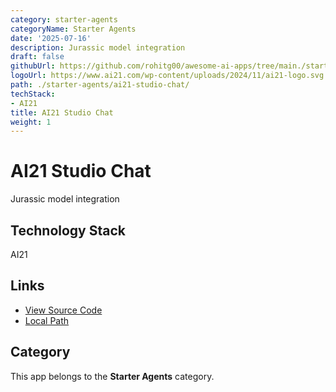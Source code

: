 ```yaml
---
category: starter-agents
categoryName: Starter Agents
date: '2025-07-16'
description: Jurassic model integration
draft: false
githubUrl: https://github.com/rohitg00/awesome-ai-apps/tree/main./starter-agents/ai21-studio-chat/
logoUrl: https://www.ai21.com/wp-content/uploads/2024/11/ai21-logo.svg
path: ./starter-agents/ai21-studio-chat/
techStack:
- AI21
title: AI21 Studio Chat
weight: 1
---
```


# AI21 Studio Chat

Jurassic model integration

## Technology Stack

AI21

## Links

- [View Source Code](https://github.com/rohitg00/awesome-ai-apps/tree/main./starter-agents/ai21-studio-chat/)
- [Local Path](./starter-agents/ai21-studio-chat/)

## Category

This app belongs to the **Starter Agents** category.
